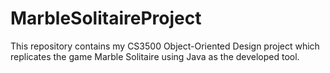 # MarbleSolitaireProject
This repository contains my CS3500 Object-Oriented Design project which replicates the game Marble Solitaire using Java as the developed tool.
